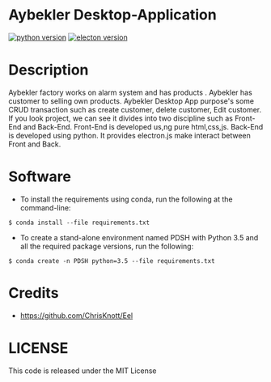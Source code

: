 # Aybekler Desktop-Application
[![python version](https://img.shields.io/badge/Python-3.9.5-blue)](https://docs.python.org/3/)  [![electon version](https://img.shields.io/badge/Electron-V12X-red)](https://www.electronjs.org/docs)  
# Description
Aybekler factory works on alarm system and has products . Aybekler has customer to selling own products. Aybekler Desktop App purpose's some CRUD transaction such as create customer,
delete customer, Edit customer. If you look project, we can see it divides into two discipline such as Front-End and Back-End. Front-End is developed us,ng pure html,css,js.
Back-End is developed using python. It provides electron.js make interact between Front and Back.

# Software
- To install the requirements using conda, run the following at the command-line:
<pre><code>$ conda install --file requirements.txt</code></pre>
- To create a stand-alone environment named PDSH with Python 3.5 and all the required package versions, run the following:
<pre><code>$ conda create -n PDSH python=3.5 --file requirements.txt</code></pre>


# Credits
- https://github.com/ChrisKnott/Eel

# LICENSE
This code is released under the MIT License
